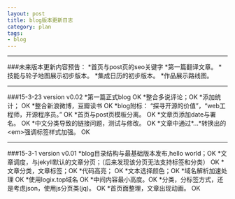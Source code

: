 ```yaml
---
layout: post
title: blog版本更新日志
category: plan
tags:
- blog
---
```


---
###未来版本更新内容预告：
*首页与post页的seo关键字
*第一篇翻译文章。
*技能与轮子地图展示初步版本。
*集成日历的初步版本。
*作品展示路线图。


---
###15-3-23 version v0.02
*第一篇正式blog OK
*整合多说评论；OK
*添加统计； OK
*整合新浪微博，豆瓣读书 OK
*blog附标： “探寻开源的价值”，“web工程师，开源程序员。” OK
*首页与post页模板分离。 OK
*文章页添加date与署名。 OK
*中文分类导致的链接问题，测试与修改。 OK
*文章中通过\*...\*转换出的\<em\>强调标签样式加强。 OK

---
###15-3-1 version v0.01
*blog目录结构与最基础版本发布,hello world；OK
*文章调度，与jekyll默认的文章分页；（后来发现该分页无法支持标签和分类） OK 
*文章分类，文章标签；OK
*代码高亮； OK
*文本选择颜色；OK
*域名解析加速处理 OK
*使用logix.top域名  OK 
*中间内容最小高度。OK
*分类，分标签方式，还是考虑json，使用js分页类(jq)。 OK
*首页面整理，文章出现动画。 OK




